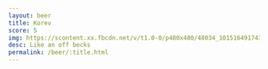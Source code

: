 ```yaml
---
layout: beer
title: Korev
score: 5
img: https://scontent.xx.fbcdn.net/v/t1.0-0/p480x480/48034_10151649174363745_1551458446_n.jpg?oh=d39d3a3d7cb9c0d5ed953bb8a7944c20&oe=589108F2
desc: Like an off becks
permalink: /beer/:title.html
---
```


